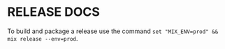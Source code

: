 # RELEASE DOCS

To build and package a release use the command `set "MIX_ENV=prod" && mix release --env=prod`. 
